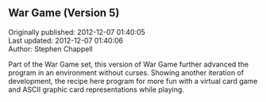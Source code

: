 ## War Game (Version 5)  
Originally published: 2012-12-07 01:40:05  
Last updated: 2012-12-07 01:40:06  
Author: Stephen Chappell  
  
Part of the War Game set, this version of War Game further advanced the program in an environment without curses. Showing another iteration of development, the recipe here program for more fun with a virtual card game and ASCII graphic card representations while playing.